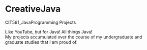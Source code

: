 # CreativeJava
CIT591_JavaProgramming Projects

Like YouTube, but for Java! All things Java!  
My projects accumulated over the course of my undergraduate and graduate studies that I am proud of.
